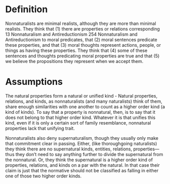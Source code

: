 # Definition

Nonnaturalists are minimal realists, although they are more than minimal  realists. They think that (1) there are properties or relations corresponding  13 Nonnaturalism and  Antireductionism 254 Nonnaturalism and Antireductionism to moral predicates, that (2) moral sentences predicate these properties, and  that (3) moral thoughts represent actions, people, or things as having these  properties. They think that (4) some of these sentences and thoughts predicating moral properties are true and that (5) we believe the propositions  they represent when we accept them.

# Assumptions

The natural properties form a natural or unified kind -  Natural properties, relations, and kinds, as nonnaturalists (and many naturalists) think of them, share enough similarities with one another to count  as a higher order kind (a kind of kinds). To say that a property is nonnatural,  then, is to say that it does not belong to that higher order kind. Whatever  it is that unifies this kind, even if it is only a certain sort of family resemblance, nonnatural properties lack that unifying trait. 

Nonnaturalists also  deny supernaturalism, though they usually only make that commitment  clear in passing. Either, (like thoroughgoing naturalists) they think there are  no supernatural kinds, entities, relations, properties—thus they don’t need  to say anything further to divide the supernatural from the nonnatural. Or,  they think the supernatural is a higher order kind of properties, relations,  and kinds on a par with the natural. In that case their claim is just that the  normative should not be classified as falling in either one of those two higher  order kinds. 
